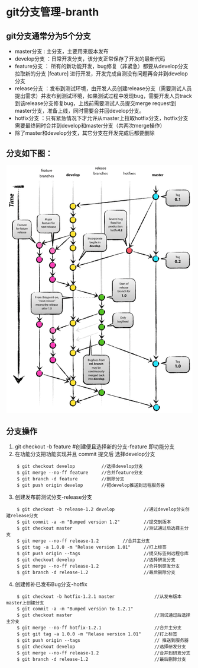# git分支管理-branth

## git分支通常分为5个分支
- master分支 	: 主分支，主要用来版本发布
- develop分支	：日常开发分支，该分支正常保存了开发的最新代码
- feature分支	： 所有的新功能开发，bug修复（非紧急）都要从develop分支拉取新的分支 [feature] 进行开发，开发完成自测没有问题再合并到develop分支
- release分支	：发布到测试环境，由开发人员创建release分支（需要测试人员提出需求）并发布到测试环境，如果测试过程中发现bug，需要开发人员track到该release分支修复bug，上线前需要测试人员提交merge request到master分支，准备上线，同时需要合并回develop分支。
- hotfix分支	：只有紧急情况下才允许从master上拉取hotfix分支，hotfix分支需要最终同时合并到develop和master分支（共两次merge操作）
- 除了master和develop分支，其它分支在开发完成后都要删除

## 分支如下图：
![](../../assets/git-branch.png)

## 分支操作
1. git checkout -b feature #创建便且选择新的分支-feature 即功能分支
2. 在功能分支把功能实现并且 commit 提交后 选择develop分支
```
	$ git checkout develop			//选择develop分支
	$ git merge --no-ff feature		//合并feature分支
	$ git branch -d feature			//删除分支
	$ git push origin develop		//把develop推送到远程服务器
```

3. 创建发布前测试分支-release分支
```
	$ git checkout -b release-1.2 develop 			//通过develop分支创建release分支
	$ git commit -a -m "Bumped version 1.2"			//提交到版本
	$ git checkout master							//测试通过后选择主分支
	$ git merge --no-ff release-1.2 		//合并主分支
	$ git tag -a 1.0.0 -m "Relase version 1.01"		//打上标签
	$ git push origin --tags						//提交标签到远程仓库
	$ git checkout develop							//选择研发分支
	$ git merge --no-ff release-1.2 				//合并到研发分支
	$ git branch -d release-1.2 					//最后删除分支
```

4. 创建修补已发布Bug分支-hotfix
```
	$ git checkout -b hotfix-1.2.1 master 				//从发布版本master上创建分支
	$ git commit -a -m "Bumped version to 1.2.1"
	$ git checkout master								//测试通过后选择主分支
	$ git merge --no-ff hotfix-1.2.1 					//合并主分支
	$ git git tag -a 1.0.0 -m "Relase version 1.01"		//打上标签
	$ git push origin --tags							// 推送到服务器
	$ git checkout develop								//选择研发分支
	$ git merge --no-ff release-1.2 					//合并到研发分支
	$ git branch -d release-1.2 						//最后删除分支
```

